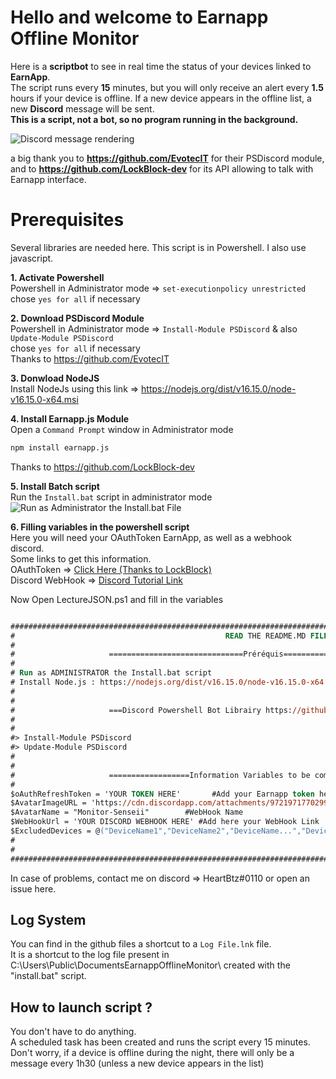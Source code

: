# Hello and welcome to Earnapp Offline Monitor

Here is a **scriptbot** to see in real time the status of your devices linked to **EarnApp**.  
The script runs every **15** minutes, but you will only receive an alert every **1.5** hours if your device is offline. If a new device appears in the offline list, a new **Discord** message will be sent.  
**This is a script, not a bot, so no program running in the background.**

![Discord message rendering](https://media.discordapp.net/attachments/972078178963177502/977725325926613042/unknown.png)

a big thank you to **https://github.com/EvotecIT** for their PSDiscord module, and to **https://github.com/LockBlock-dev** for its API allowing to talk with Earnapp interface.


# Prerequisites  
Several libraries are needed here. This script is in Powershell. I also use javascript.  

 **1. Activate Powershell**  
 Powershell in Administrator mode => `set-executionpolicy unrestricted`  
 chose `yes for all` if necessary  
 
**2. Download PSDiscord Module**  
Powershell in Administrator mode => `Install-Module PSDiscord` & also  `Update-Module PSDiscord`  
chose `yes for all` if necessary  
Thanks to https://github.com/EvotecIT

 **3. Donwload NodeJS**  
 Install NodeJs using this link => https://nodejs.org/dist/v16.15.0/node-v16.15.0-x64.msi  

 **4. Install Earnapp.js Module**  
Open a `Command Prompt` window in Administrator mode  

   ```py
   npm install earnapp.js
   ```  

Thanks to https://github.com/LockBlock-dev  

 **5. Install Batch script**  
Run the `Install.bat` script in administrator mode
![Run as Administrator the Install.bat File](https://media.discordapp.net/attachments/972078178963177502/977715291540816012/unknown.png)

 **6. Filling variables in the powershell script**  
Here you will need your OAuthToken EarnApp, as well as a webhook discord.  
Some links to get this information.  
OAuthToken => [Click Here (Thanks to LockBlock)](https://github.com/LockBlock-dev/earnapp.js/blob/master/Cookies.md#how-to-login-with-cookies)  
Discord WebHook => [Discord Tutorial Link](https://support.discord.com/hc/en-us/articles/228383668-Intro-to-Webhooks)  

Now Open LectureJSON.ps1 and fill in the variables 
```ps

##########################################################################################################################################
#                                               READ THE README.MD FILE                                                                  #
#                                                                                                                                        #
#                     ==============================Préréquis====================================                                        #
#                                                                                                                                        #
# Run as ADMINISTRATOR the Install.bat script                                                                                            #
# Install Node.js : https://nodejs.org/dist/v16.15.0/node-v16.15.0-x64.msi                                                               #
#                                                                                                                                        #
#                                                                                                                                        #
#                     ===Discord Powershell Bot Librairy https://github.com/EvotecIT/PSDiscord===                                        #
#                                                                                                                                        #
#                                                                                                                                        #
#> Install-Module PSDiscord                                                                                                              #
#> Update-Module PSDiscord                                                                                                               #
#                                                                                                                                        #
#                                                                                                                                        #
#                     ==================Information Variables to be completed====================                                        #
#                                                                                                                                        #
$oAuthRefreshToken = 'YOUR TOKEN HERE'       #Add your Earnapp token here
$AvatarImageURL = 'https://cdn.discordapp.com/attachments/972197177029980172/975730277139746826/progyblue.png'    #Chose the image you want for your discord WebHook
$AvatarName = "Monitor-Senseii"        #WebHook Name                                                                                           
$WebHookUrl = 'YOUR DISCORD WEBHOOK HERE' #Add here your WebHook Link
$ExcludedDevices = @("DeviceName1","DeviceName2","DeviceName...","DeviceNameX","2Win5")   #Here you enter the devices that you do not want to be displayed on the BOT 
#                                                                                                                                        #
#                                                                                                                                        #
##########################################################################################################################################

```

In case of problems, contact me on discord => HeartBtz#0110 or open an issue here.

## Log System
You can find in the github files a shortcut to a `Log File.lnk` file.  
It is a shortcut to the log file present in C:\Users\Public\DocumentsEarnappOfflineMonitor\ created with the "install.bat" script.  

## How to launch script ?

You don't have to do anything.   
A scheduled task has been created and runs the script every 15 minutes.   
Don't worry, if a device is offline during the night, there will only be a message every 1h30 (unless a new device appears in the list)
